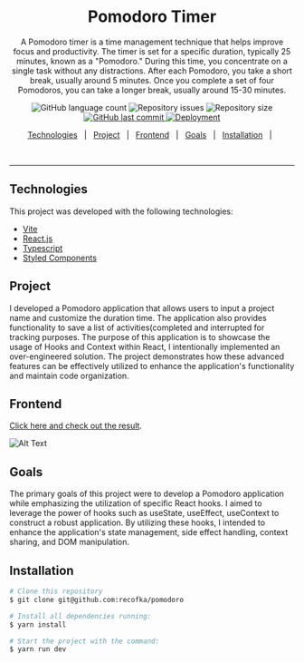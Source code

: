 <h1 align="center">Pomodoro Timer</h1>

 <p align="center">A Pomodoro timer is a time management technique that helps improve focus and productivity. The timer is set for a specific duration, typically 25 minutes, known as a "Pomodoro." During this time, you concentrate on a single task without any distractions. After each Pomodoro, you take a short break, usually around 5 minutes. Once you complete a set of four Pomodoros, you can take a longer break, usually around 15-30 minutes.</p>

<p align="center">

  <img alt="GitHub language count" src="https://img.shields.io/github/languages/count/recofka/pomodoro?style=flat-square">

  <img alt="Repository issues" src="https://img.shields.io/github/languages/top/recofka/pomodoro?style=flat-square">

  <img alt="Repository size" src="https://img.shields.io/github/repo-size/recofka/pomodoro?style=flat-square">

  <a href="https://github.com/recofka/pomodoro/commits/master">
    <img alt="GitHub last commit" src="https://img.shields.io/github/last-commit/recofka/pomodoro?style=flat-square">
  </a>
  
  <a href="https://pomodoro-one.vercel.app">
    <img alt="Deployment" src="https://img.shields.io/github/deployments/recofka/pomodoro/production?label=Vercel">
  </a>

</p>

<p align="center">
  <a href="#technologies">Technologies</a>&nbsp;&nbsp;&nbsp;|&nbsp;&nbsp;
  <a href="#project">Project</a>&nbsp;&nbsp;&nbsp;|&nbsp;&nbsp;
  <a href="#frontend">Frontend</a>&nbsp;&nbsp;&nbsp;|&nbsp;&nbsp;
  <a href="#goals">Goals</a>&nbsp;&nbsp;&nbsp;|&nbsp;&nbsp;
  <a href="#installation">Installation</a>&nbsp;&nbsp;&nbsp;|&nbsp;&nbsp;
</p>

<br>

---

## Technologies

This project was developed with the following technologies:

- [Vite](https://vitejs.dev/)
- [React.js](https://reactjs.org)
- [Typescript](https://www.typescriptlang.org/)
- [Styled Components](https://styled-components.com/)

## Project

I developed a Pomodoro application that allows users to input a project name and customize the duration time. The application also provides functionality to save a list of activities(completed and interrupted for tracking purposes.
The purpose of this application is to showcase the usage of Hooks and Context within React, I intentionally implemented an over-engineered solution. The project demonstrates how these advanced features can be effectively utilized to enhance the application's functionality and maintain code organization.

## Frontend

[Click here and check out the result](https://pomodoro-recofka.vercel.app/).

![Alt Text](https://media2.giphy.com/media/v1.Y2lkPTc5MGI3NjExNTM3NDlscDIwZXRxZm9jYWljMmdyZ2RydWIzMWI1dWJuenFweGxwZyZlcD12MV9pbnRlcm5hbF9naWZfYnlfaWQmY3Q9Zw/IOGSEb9tmD2PXosMtl/giphy.gif)

## Goals

<p>The primary goals of this project were to develop a Pomodoro application while emphasizing the utilization of specific React hooks. I aimed to leverage the power of hooks such as useState, useEffect, useContext to construct a robust application. By utilizing these hooks, I intended to enhance the application's state management, side effect handling, context sharing, and DOM manipulation. </p>

## Installation

```bash
# Clone this repository
$ git clone git@github.com:recofka/pomodoro

# Install all dependencies running:
$ yarn install

# Start the project with the command:
$ yarn run dev
```
